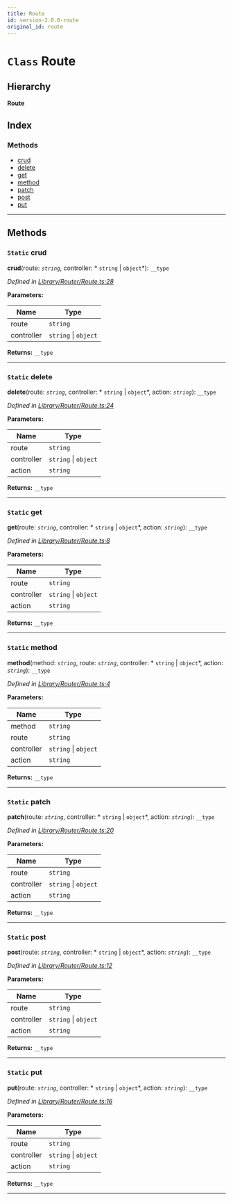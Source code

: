 ```yaml
---
title: Route
id: version-2.0.0-route
original_id: route
---
```


# `Class` Route

## Hierarchy

**Route**

## Index

### Methods

* [crud](route#crud)
* [delete](route#delete)
* [get](route#get)
* [method](route#method)
* [patch](route#patch)
* [post](route#post)
* [put](route#put)

---

## Methods

<a id="crud"></a>

### `Static` crud

**crud**(route: *`string`*, controller: * `string` &#124; `object`*): `__type`

*Defined in [Library/Router/Route.ts:28](https://github.com/SpoonX/stix/blob/e9313e4/src/Library/Router/Route.ts#L28)*

**Parameters:**

| Name | Type |
| ------ | ------ |
| route | `string` |
| controller |  `string` &#124; `object`|

**Returns:** `__type`

___
<a id="delete"></a>

### `Static` delete

**delete**(route: *`string`*, controller: * `string` &#124; `object`*, action: *`string`*): `__type`

*Defined in [Library/Router/Route.ts:24](https://github.com/SpoonX/stix/blob/e9313e4/src/Library/Router/Route.ts#L24)*

**Parameters:**

| Name | Type |
| ------ | ------ |
| route | `string` |
| controller |  `string` &#124; `object`|
| action | `string` |

**Returns:** `__type`

___
<a id="get"></a>

### `Static` get

**get**(route: *`string`*, controller: * `string` &#124; `object`*, action: *`string`*): `__type`

*Defined in [Library/Router/Route.ts:8](https://github.com/SpoonX/stix/blob/e9313e4/src/Library/Router/Route.ts#L8)*

**Parameters:**

| Name | Type |
| ------ | ------ |
| route | `string` |
| controller |  `string` &#124; `object`|
| action | `string` |

**Returns:** `__type`

___
<a id="method"></a>

### `Static` method

**method**(method: *`string`*, route: *`string`*, controller: * `string` &#124; `object`*, action: *`string`*): `__type`

*Defined in [Library/Router/Route.ts:4](https://github.com/SpoonX/stix/blob/e9313e4/src/Library/Router/Route.ts#L4)*

**Parameters:**

| Name | Type |
| ------ | ------ |
| method | `string` |
| route | `string` |
| controller |  `string` &#124; `object`|
| action | `string` |

**Returns:** `__type`

___
<a id="patch"></a>

### `Static` patch

**patch**(route: *`string`*, controller: * `string` &#124; `object`*, action: *`string`*): `__type`

*Defined in [Library/Router/Route.ts:20](https://github.com/SpoonX/stix/blob/e9313e4/src/Library/Router/Route.ts#L20)*

**Parameters:**

| Name | Type |
| ------ | ------ |
| route | `string` |
| controller |  `string` &#124; `object`|
| action | `string` |

**Returns:** `__type`

___
<a id="post"></a>

### `Static` post

**post**(route: *`string`*, controller: * `string` &#124; `object`*, action: *`string`*): `__type`

*Defined in [Library/Router/Route.ts:12](https://github.com/SpoonX/stix/blob/e9313e4/src/Library/Router/Route.ts#L12)*

**Parameters:**

| Name | Type |
| ------ | ------ |
| route | `string` |
| controller |  `string` &#124; `object`|
| action | `string` |

**Returns:** `__type`

___
<a id="put"></a>

### `Static` put

**put**(route: *`string`*, controller: * `string` &#124; `object`*, action: *`string`*): `__type`

*Defined in [Library/Router/Route.ts:16](https://github.com/SpoonX/stix/blob/e9313e4/src/Library/Router/Route.ts#L16)*

**Parameters:**

| Name | Type |
| ------ | ------ |
| route | `string` |
| controller |  `string` &#124; `object`|
| action | `string` |

**Returns:** `__type`

___

